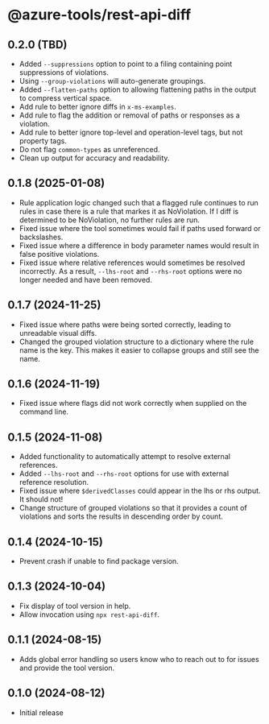 # @azure-tools/rest-api-diff

## 0.2.0 (TBD)

- Added `--suppressions` option to point to a filing containing point suppressions of violations.
- Using `--group-violations` will auto-generate groupings.
- Added `--flatten-paths` option to allowing flattening paths in the output to compress vertical space.
- Add rule to better ignore diffs in `x-ms-examples`.
- Add rule to flag the addition or removal of paths or responses as a violation.
- Add rule to better ignore top-level and operation-level tags, but not property tags.
- Do not flag `common-types` as unreferenced.
- Clean up output for accuracy and readability.

## 0.1.8 (2025-01-08)

- Rule application logic changed such that a flagged rule continues to run rules in case
  there is a rule that markes it as NoViolation. If I diff is determined to be NoViolation,
  no further rules are run.
- Fixed issue where the tool sometimes would fail if paths used forward or backslashes.
- Fixed issue where a difference in body parameter names would result in false positive violations.
- Fixed issue where relative references would sometimes be resolved incorrectly. As a result, `--lhs-root`
  and `--rhs-root` options were no longer needed and have been removed.

## 0.1.7 (2024-11-25)

- Fixed issue where paths were being sorted correctly, leading to unreadable visual diffs.
- Changed the grouped violation structure to a dictionary where the rule name is the key. This makes
  it easier to collapse groups and still see the name.

## 0.1.6 (2024-11-19)

- Fixed issue where flags did not work correctly when supplied on the command line.

## 0.1.5 (2024-11-08)

- Added functionality to automatically attempt to resolve external references.
- Added `--lhs-root` and `--rhs-root` options for use with external reference resolution.
- Fixed issue where `$derivedClasses` could appear in the lhs or rhs output. It should not!
- Change structure of grouped violations so that it provides a count of violations and sorts the results in descending order by count.

## 0.1.4 (2024-10-15)

- Prevent crash if unable to find package version.

## 0.1.3 (2024-10-04)

- Fix display of tool version in help.
- Allow invocation using `npx rest-api-diff`.

## 0.1.1 (2024-08-15)

- Adds global error handling so users know who to reach out to for issues and provide the tool version.

## 0.1.0 (2024-08-12)

- Initial release
